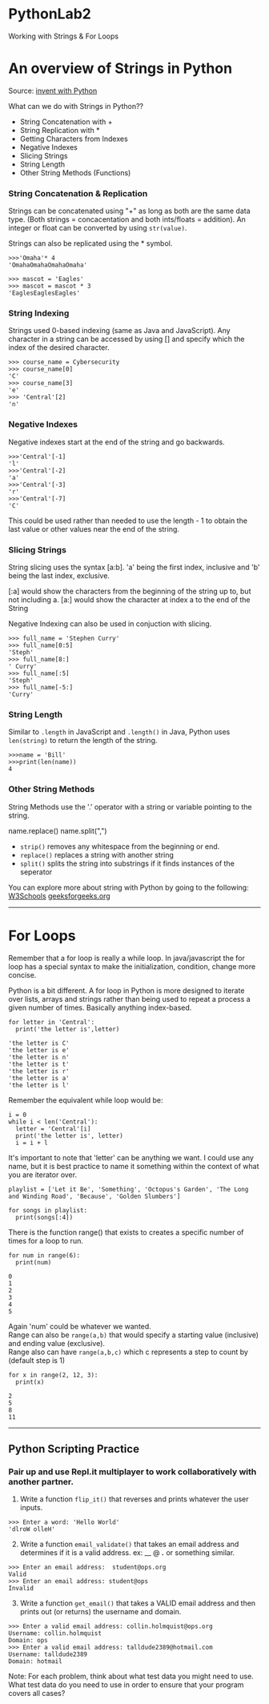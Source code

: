 # PythonLab2
Working with Strings & For Loops

# An overview of Strings in Python
Source: [invent with Python](https://inventwithPython.com)

What can we do with Strings in Python?? 

- String Concatenation with +
- String Replication with *
- Getting Characters from Indexes
- Negative Indexes
- Slicing Strings
- String Length
- Other String Methods (Functions)

### String Concatenation & Replication
Strings can be concatenated using "+" as long as both are the same data type.  (Both strings = concacentation and both ints/floats = addition).  An integer or float can be converted by using `str(value)`.  

Strings can also be replicated using the * symbol.  

```
>>>'Omaha'* 4 
'OmahaOmahaOmahaOmaha'

>>> mascot = 'Eagles'
>>> mascot = mascot * 3
'EaglesEaglesEagles'
```

### String Indexing
Strings used 0-based indexing (same as Java and JavaScript).  Any character in a string can be accessed by using [] and specify which the index of the desired character.  

```
>>> course_name = Cybersecurity
>>> course_name[0]
'C'
>>> course_name[3]
'e'
>>> 'Central'[2]
'n'
```

### Negative Indexes
Negative indexes start at the end of the string and go backwards.  
```
>>>'Central'[-1]
'l'
>>>'Central'[-2]
'a'
>>>'Central'[-3]
'r'
>>>'Central'[-7]
'C'
```
This could be used rather than needed to use the length - 1 to obtain the last value or other values near the end of the string.  

### Slicing Strings
String slicing uses the syntax [a:b].  'a' being the first index, inclusive and 'b' being the last index, exclusive. 

[:a] would show the characters from the beginning of the string up to, but not including a. 
[a:] would show the character at index a to the end of the String

Negative Indexing can also be used in conjuction with slicing.  

```
>>> full_name = 'Stephen Curry'
>>> full_name[0:5]
'Steph'
>>> full_name[8:]
' Curry'
>>> full_name[:5]
'Steph'
>>> full_name[-5:]
'Curry'
```

### String Length
Similar to `.length` in JavaScript and `.length()` in Java, Python uses `len(string)` to return the length of the string.  

```
>>>name = 'Bill'
>>>print(len(name))
4
```

### Other String Methods
String Methods use the '.' operator with a string or variable pointing to the string.  

name.replace()
name.split(",")

- `strip()` removes any whitespace from the beginning or end.  
- `replace()` replaces a string with another string
- `split()` splits the string into substrings if it finds instances of the seperator

You can explore more about string with Python by going to the following:
[W3Schools](https://www.w3schools.com/python/python_strings.asp)
[geeksforgeeks.org](https://www.geeksforgeeks.org/python-strings/)

---

# For Loops
Remember that a for loop is really a while loop.  In java/javascript the for loop has a special syntax to make the initialization, condition, change more concise.  

Python is a bit different.  A for loop in Python is more designed to iterate over lists, arrays and strings rather than being used to repeat a process a given number of times. Basically anything index-based. 

```
for letter in 'Central':
  print('the letter is',letter)

'the letter is C'
'the letter is e'
'the letter is n'
'the letter is t'
'the letter is r'
'the letter is a'
'the letter is l'
```
Remember the equivalent while loop would be:
```
i = 0
while i < len('Central'):
  letter = 'Central'[i]
  print('the letter is', letter)
  i = i + l

```
It's important to note that 'letter' can be anything we want. I could use any name, but it is best practice to name it something within the context of what you are iterator over.  

```
playlist = ['Let it Be', 'Something', 'Octopus's Garden', 'The Long and Winding Road', 'Because', 'Golden Slumbers'] 

for songs in playlist:
  print(songs[:4])
```

There is the function range() that exists to creates a specific number of times for a loop to run.  

```
for num in range(6):
  print(num)

0
1
2
3
4
5
```
Again 'num' could be whatever we wanted.  
Range can also be `range(a,b)` that would specify a starting value (inclusive) and ending value (exclusive).  
Range also can have `range(a,b,c)` which c represents a step to count by (default step is 1)

```
for x in range(2, 12, 3):
  print(x)

2
5
8
11
```

---
## Python Scripting Practice 
### Pair up and use Repl.it multiplayer to work collaboratively with another partner.  

1. Write a function `flip_it()` that reverses and prints whatever the user inputs.  
```
>>> Enter a word: 'Hello World'
'dlroW olleH'
```

2. Write a function `email_validate()` that takes an email address and determines if it is a valid address. ex: __ @ ___.___ or something similar.  

```
>>> Enter an email address:  student@ops.org
Valid
>>> Enter an email address: student@ops
Invalid

```

3.  Write a function `get_email()` that takes a VALID email address and then prints out (or returns) the username and domain.  

```
>>> Enter a valid email address: collin.holmquist@ops.org
Username: collin.holmquist
Domain: ops
>>> Enter a valid email address: talldude2389@hotmail.com
Username: talldude2389
Domain: hotmail
```

Note: For each problem, think about what test data you might need to use.  What test data do you need to use in order to ensure that your program covers all cases? 


